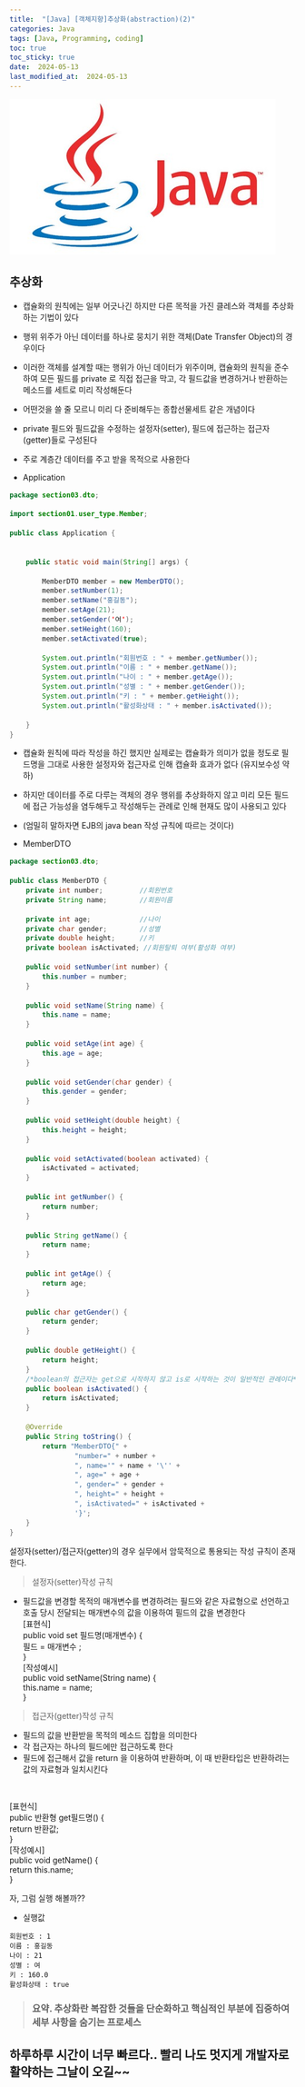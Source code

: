 ```yaml
---
title:  "[Java] [객체지향]추상화(abstraction)(2)" 
categories: Java
tags: [Java, Programming, coding]
toc: true
toc_sticky: true
date:  2024-05-13
last_modified_at:  2024-05-13
---
```


![java.png](/assets/images/java.png)

  ## 추상화 

 - 캡슐화의 원칙에는 일부 어긋나긴 하지만 다른 목적을 가진 클레스와 객체를 추상화 하는 기법이 있다
 - 행위 위주가 아닌 데이터를 하나로 뭉치기 위한 객체(Date Transfer Object)의 경우이다
 - 이러한 객체를 설계할 때는 행위가 아닌 데이터가 위주이며, 캡슐화의 원칙을 준수하여 모든 필드를 private 로 직접 접근을 막고, 각 필드값을 변경하거나 반환하는 메소드를 세트로 미리 작성해둔다
 - 어떤것을 쓸 줄 모르니 미리 다 준비해두는 종합선물세트 같은 개념이다
 - private 필드와 필드값을 수정하는 설정자(setter), 필드에 접근하는 접근자(getter)들로 구성된다
 - 주로 계층간 데이터를 주고 받을 목적으로 사용한다

- Application

```java
package section03.dto;

import section01.user_type.Member;

public class Application {


    public static void main(String[] args) {

        MemberDTO member = new MemberDTO();
        member.setNumber(1);
        member.setName("홍길동");
        member.setAge(21);
        member.setGender('여');
        member.setHeight(160);
        member.setActivated(true);

        System.out.println("회원번호 : " + member.getNumber());
        System.out.println("이름 : " + member.getName());
        System.out.println("나이 : " + member.getAge());
        System.out.println("성별 : " + member.getGender());
        System.out.println("키 : " + member.getHeight());
        System.out.println("활성화상태 : " + member.isActivated());
        
    }
}
```

 - 캡슐화 원칙에 따라 작성을 하긴 했지만 실제로는 캡슐화가 의미가 없을 정도로 필드명을 그대로 사용한 설정자와 접근자로 인해 캡슐화 효과가 없다 (유지보수성 약하)
 - 하지만 데이터를 주로 다루는 객체의 경우 행위를 추상화하지 않고 미리 모든 필드에 접근 가능성을 염두해두고 작성해두는 관례로 인해 현재도 많이 사용되고 있다
 - (엄밀히 말하자면 EJB의 java bean 작성 규칙에 따르는 것이다)

- MemberDTO

```java
package section03.dto;

public class MemberDTO {
    private int number;         //회원번호
    private String name;        //회원이름

    private int age;            //나이
    private char gender;        //성별
    private double height;      //키
    private boolean isActivated; //회원탈퇴 여부(활성화 여부)

    public void setNumber(int number) {
        this.number = number;
    }

    public void setName(String name) {
        this.name = name;
    }

    public void setAge(int age) {
        this.age = age;
    }

    public void setGender(char gender) {
        this.gender = gender;
    }

    public void setHeight(double height) {
        this.height = height;
    }

    public void setActivated(boolean activated) {
        isActivated = activated;
    }

    public int getNumber() {
        return number;
    }

    public String getName() {
        return name;
    }

    public int getAge() {
        return age;
    }

    public char getGender() {
        return gender;
    }

    public double getHeight() {
        return height;
    }
    /*boolean의 접근자는 get으로 시작하지 않고 is로 시작하는 것이 일반적인 관례이다*/
    public boolean isActivated() {
        return isActivated;
    }

    @Override
    public String toString() {
        return "MemberDTO{" +
                "number=" + number +
                ", name='" + name + '\'' +
                ", age=" + age +
                ", gender=" + gender +
                ", height=" + height +
                ", isActivated=" + isActivated +
                '}';
    }
}
```

설정자(setter)/접근자(getter)의 경우 실무에서 암묵적으로 통용되는 작성 규칙이 존재한다.

> 설정자(setter)작성 규칙

 - 필드값을 변경할 목적의 매개변수를 변경하려는 필드와 같은 자료형으로 선언하고 호출 당시 전달되는 매개변수의 값을 이용하여 필드의 값을 변경한다
 <br>[표현식]<br>
 public void set 필드명(매개변수) {<br>
 필드 = 매개변수 ;<br>
 }<br>
 [작성예시]<br>
 public void setName(String name) {<br>
 this.name = name;<br>
 }<br>

> 접근자(getter)작성 규칙

 - 필드의 값을 반환받을 목적의 메소드 집합을 의미한다
 - 각 접근자는 하나의 필드에만 접근하도록 한다
 - 필드에 접근해서 값을 return 을 이용하여 반환하며, 이 때 반환타입은 반환하려는 값의 자료형과 일치시킨다
 <br>
 
 [표현식]<br>
 public 반환형 get필드명() {<br>
 return 반환값;<br>
 }<br>
 [작성예시]<br>
 public void getName() {<br>
 return this.name;<br>
 }<br>

자, 그럼 실행 해볼까??

- 실행값

```
회원번호 : 1
이름 : 홍길동
나이 : 21
성별 : 여
키 : 160.0
활성화상태 : true
```

> ### 요약. 추상화란 복잡한 것들을 단순화하고 핵심적인 부분에 집중하여 세부 사항을 숨기는 프로세스

## 하루하루 시간이 너무 빠르다.. 빨리 나도 멋지게 개발자로 활약하는 그날이 오길~~
